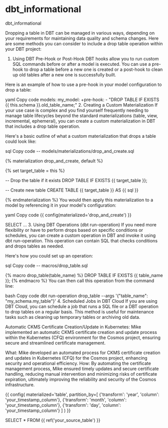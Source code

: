 # dbt_informational
dbt_informational

Dropping a table in DBT can be managed in various ways, depending on your requirements for maintaining data quality and schema changes. Here are some methods you can consider to include a drop table operation within your DBT project:

1. Using DBT Pre-Hook or Post-Hook
DBT hooks allow you to run custom SQL commands before or after a model is executed. You can use a pre-hook to drop a table before a new one is created or a post-hook to clean up old tables after a new one is successfully built.

Here is an example of how to use a pre-hook in your model configuration to drop a table:

yaml
Copy code
models:
  my_model:
    +pre-hook:
      - "DROP TABLE IF EXISTS {{ this.schema }}.old_table_name;"
2. Creating a Custom Materialization
If your use case is complex and you find yourself frequently needing to manage table lifecycles beyond the standard materializations (table, view, incremental, ephemeral), you can create a custom materialization in DBT that includes a drop table operation.

Here's a basic outline of what a custom materialization that drops a table could look like:

sql
Copy code
-- models/materializations/drop_and_create.sql

{% materialization drop_and_create, default %}

{% set target_table = this %}

-- Drop the table if it exists
DROP TABLE IF EXISTS {{ target_table }};

-- Create new table
CREATE TABLE {{ target_table }}
AS
{{ sql }}

{% endmaterialization %}
You would then apply this materialization to a model by referencing it in your model's configuration:

yaml
Copy code
{{ config(materialized='drop_and_create') }}

SELECT ...
3. Using DBT Operations (dbt run-operation)
If you need more flexibility or have to perform drops based on specific conditions or schedules, you can create a custom operation in DBT and invoke it using dbt run-operation. This operation can contain SQL that checks conditions and drops tables as needed.

Here's how you could set up an operation:

sql
Copy code
-- macros/drop_table.sql

{% macro drop_table(table_name) %}
    DROP TABLE IF EXISTS {{ table_name }};
{% endmacro %}
You can then call this operation from the command line:

bash
Copy code
dbt run-operation drop_table --args '{"table_name": "my_schema.my_table"}'
4. Scheduled Jobs in DBT Cloud
If you are using DBT Cloud, you can schedule a job that runs a SQL file or a DBT operation to drop tables on a regular basis. This method is useful for maintenance tasks such as cleaning up temporary tables or archiving old data.


Automatic CKMS Certificate Creation/Update in Kubernetes: Mike implemented an automatic CKMS certificate creation and update process within the Kubernetes (CFQ) environment for the Cosmos project, ensuring secure and streamlined certificate management.

What: Mike developed an automated process for CKMS certificate creation and updates in Kubernetes (CFQ) for the Cosmos project, enhancing security and operational efficiency.
How: By automating the certificate management process, Mike ensured timely updates and secure certificate handling, reducing manual intervention and minimizing risks of certificate expiration, ultimately improving the reliability and security of the Cosmos infrastructure.


{{ config(
    materialized='table',
    partition_by=[
        {'transform': 'year', 'column': 'your_timestamp_column'},
        {'transform': 'month', 'column': 'your_timestamp_column'},
        {'transform': 'day', 'column': 'your_timestamp_column'}
    ]
) }}

SELECT
    *
FROM
    {{ ref('your_source_table') }}

